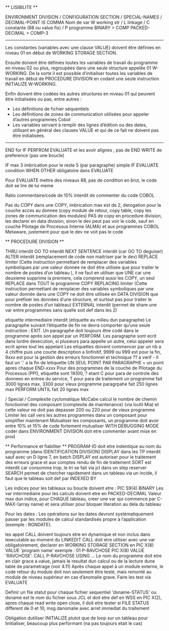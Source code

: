 ** LISIBILITE **

ENVIRONMENT DIVISION / CONFIGURATION SECTION / SPECIAL-NAMES / DECIMAL-POINT IS COMMA
Nom de var W working str / L linkage / C constante (88 ou value fix) / P programme
BINARY > COMP
PACKED-DECIMAL > COMP-3

--------------
Les constantes (variables avec une clause VALUE) doivent être définies en niveau 01 en début de WORKING STORAGE SECTION.

Ensuite doivent être définies toutes les variables de travail du programme en niveau 02 ou plus, regroupées dans une seule structure appelée 01 W-WORKING. De la sorte il est possible d’initialiser toutes les variables de travail en début de PROCEDURE DIVISION en codant une seule instruction INITIALIZE W-WORKING.

Enfin doivent être codées les autres structures en niveau 01 qui peuvent être initialisées ou pas, entre autres :
-	Les définitions de fichier séquentiels 
-	Les définitions de zones de communication utilisées pour appeler d’autres programmes Cobol
-	Les variables servant à remplir des lignes d’édition ou des dates, utilisant en général des clauses VALUE et qui de ce fait ne doivent pas être initialisées.   
--------------

END for IF PERFROM EVALUATE et les avoir alignes , pas de END WRITE de preference (pas une boucle)

IF max 3 imbrication pour le reste 5 (par paragraphe)
simple IF EVALUATE condition
WHEN OTHER obligatoire dans EVALUATE

Pour EVALUATE mettre des niveaux 88, pas de condition en brut, le code doit se lire de lui meme

Ratio commentaire/code de 10%
interdit de commenter du code COBOL

Pas du COPY dans une COPY, imbrication max est de 2, derogation pour la couche acces au donnee (copy module de retour, copy table, copy les zones de communication des modules)
PAS de copy en procedure division, les declarer en data division, sinon le dev peut pas voir le code, sauf en couche Pilotage de Processus Interne (ALMA) et aux programmes COBOL Metaware, justement pour que le dev ne voit pas le code



** PROCEDURE DIVISION **

THRU interdit
GO TO interdit
NEXT SENTENCE interdit (car GO TO deguiser)
ALTER interdit (remplacement de code non maitriser par le dev)
REPLACE limiter (Cette instruction permettant de remplacer des variables symboliques par une valeur donnée ne doit être utilisée que pour traiter le nombre de postes d’un tableau ), il ne faut en utiliser que UNE car une deuxieme supprime la premiere, cela comprend aussi les COPY, un seul REPLACE dans TOUT le programme
COPY REPLACING limiter (Cette instruction permettant de remplacer des variables symboliques par une valeur donnée dans une COPY ne doit être utilisée en DATA DIVISION que pour préfixer les données d’une structure, et surtout pas pour traiter le nombre de postes d’un tableau)
EXTERNAL interdit (permet de share une var entre programmes sans quelle soit def dans les 2)


etiquette intermediaire interdit (etiquette au milieu dun paragraphe)
Le paragraphe suivant l’étiquette de fin ne devra comporter qu’une seule instruction : EXIT.
Un paragraphe doit toujours être codé dans le programme après son appel par un PERFORM.
Les paragraphe sont ecrit dans lordre dexecution, si plusieurs para appelle un autre, celui appeler sera ecrit apres tout les appelant
Les etiquettes doivent commencer par un nb a 4 chiffre puis une courte description a linfinitif, 9999 ou 999 est pour la fin, 9xxx est pour la gestion des erreurs fonctionnel et technique
?? a verif - Il faut un '.' a la fin de letiquette
UN SEUL POINT PAR PARAGRAPHE + un point apres chaque END-xxxx
Pour des programmes de la couche de Pilotage du Processus (PPI), etiquette sont ?A100, ? etant C pour para de controle des donnees en entree du service, T pour para de traitement
un programme fait 3000 lignes max, 3300 pour vieux programme
paragrpahe fait 250 lignes max
PERFORM UNTIL fait 20 lignes max

/ Special /
Complexite cyclomatique McCabe calcul le nombre de chemin fonctionnel des composant (complexite de maintenance) (via loutil Mia) et cette valeur ne doit pas depasser 200 ou 220 pour de vieux programme
Limiter les call vers les autres programmes dans un composant pour simplifier maintenant
Mutualiser les composants, un programme doit avoir entre 10% et 15% de code fortement mutualiser
WITH DEBUGGING MODE coder dans ENVIRONMENT DIVISION doit etre commenter avant mise en prod



** Performance et fiabiliter **
PROGRAM-ID doit etre indentique au nom du programme (dans IDENTIFICATION DIVISION)
DISPLAY dans les TP interdit sauf avec un D ligne 7, en batch DISPLAY est autoriser pour le traitement des erreurs grace et aux comptes rendu de fin de traitement
SORT est interdit car consomme trop, le tri se fait via jcl dans un step reserver
SEARCH permet de chercher rapidement dans un tableau via un incide, il faut que le tableau soit def par INDEXED BY

Les indices pour les tableaux ou boucle doivent etre : PIC S9(4) BINARY
Les var intermediaire pour les calculs doivent etre en PACKED-DECIMAL
Valeur max dun indice, pour CHAQUE tableau, creer une var qui commence par C-MAX-(array name) et sera utiliser pour bloquer literation au dela du tableau

Pour les dates : Les opérations sur les dates devront systématiquement passer par les modules de calcul standardisés propre à l’application (exemple : RGNDATE).

les appel CALL doivent toujours etre en dynamique et non inclus dans lexecutable au moment du LINKEDIT
CALL doit etre utiliser avec une var obligatoirement, declarer en WORKING STORAGE SECTION en PIC X(8) VALUE 'program name'
exemple : 01  P-RAVCHOSE   PIC X(8) VALUE 'RAVCHOSE'.
            CALL P-RAVCHOSE USING ... 
Le nom du programme doit etre en clair grace a value, jamais le resultat dun calcul ou de la lecture dune table de parametrage
(voir 4.11) Après chaque appel à un module externe, le code retour du module doit non seulement être testé, mais remonté au module de niveau supérieur en cas d’anomalie grave. Faire les test via EVALUATE

 Definir un file statut pour chaque fichier sequentiel 'dsname-STATUS' ou dsname est le nom du fichier sous JCL et doit etre def en WSS en PIC X(2), apres chaque read write open close, il doit etre tester
si FILE STATUS different de 0 et 10, msg danomalie avec arret immediat du traitement

Obligation dutiliser INITIALIZE plutot que de loop sur un tableau pour linitialiser, beaucoup plus performant (na pas toujours etait le cas)

